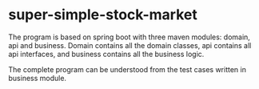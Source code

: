 # super-simple-stock-market
The program is based on spring boot with three maven modules: domain, api and business.
Domain contains all the domain classes, api contains all api interfaces, and business contains all the business logic.

The complete program can be understood from the test cases written in business module.

